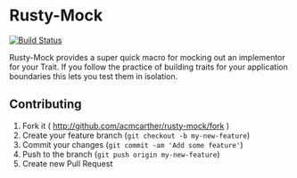 # Rusty-Mock

[![Build Status](https://travis-ci.org/acmcarther/rusty-mock.svg?branch=master)](https://travis-ci.org/acmcarther/rusty-mock)

Rusty-Mock provides a super quick macro for mocking out an implementor for your Trait. If you follow the practice of building traits for your application boundaries this lets you test them in isolation.

## Contributing

1. Fork it ( http://github.com/acmcarther/rusty-mock/fork )
2. Create your feature branch (`git checkout -b my-new-feature`)
3. Commit your changes (`git commit -am 'Add some feature'`)
4. Push to the branch (`git push origin my-new-feature`)
5. Create new Pull Request
